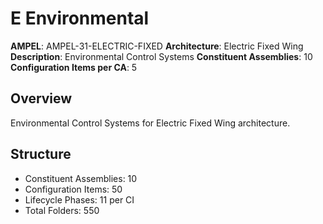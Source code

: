 # E Environmental

**AMPEL**: AMPEL-31-ELECTRIC-FIXED
**Architecture**: Electric Fixed Wing
**Description**: Environmental Control Systems
**Constituent Assemblies**: 10
**Configuration Items per CA**: 5

## Overview
Environmental Control Systems for Electric Fixed Wing architecture.

## Structure
- Constituent Assemblies: 10
- Configuration Items: 50
- Lifecycle Phases: 11 per CI
- Total Folders: 550
